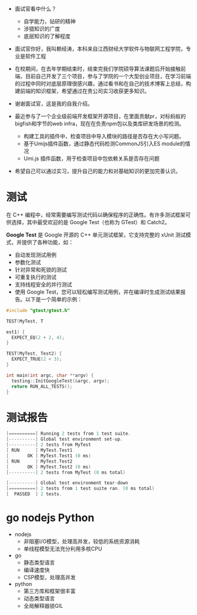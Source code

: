 - 面试官看中什么？
  - 自学能力，钻研的精神
  - 涉猎知识的广度
  - 底层知识的了解程度



- 面试官你好，我叫赖经涛，本科来自江西财经大学软件与物联网工程学院，专业是软件工程
- 在校期间，在去年学期结束时，结束完我们学院硕导算法课题后开始接触前端，目前自己开发了三个项目，参与了学院的一个大型创业项目，在学习前端的过程中同时对底层原理很感兴趣，通过看书和在自己的技术博客上总结，构建前端的知识框架，希望通过在贵公司实习收获更多知识。
- 谢谢面试官，这是我的自我介绍。
- 最近参与了一个企业级前端开发框架开源项目，在里面贡献pr，对标蚂蚁的bigfish和字节的web infra，现在在负责npm包以及类库研发场景的检测。
  - 构建工具的插件中，检查项目中导入模块的路径是否存在大小写问题。
  - 基于Umijs插件函数，通过静态代码检测CommonJS引入ES module的情况
  - Umi.js 插件函数，用于检查项目中包依赖关系是否存在问题
- 希望自己可以通过实习，提升自己的能力和对基础知识的更加完善认识。

# 测试
在 C++ 编程中，经常需要编写测试代码以确保程序的正确性。有许多测试框架可供选择，其中最受欢迎的是 Google Test（也称为 GTest）和 Catch2。

**Google Test** 是 Google 开源的 C++ 单元测试框架，它支持完整的 xUnit 测试模式，并提供了各种功能，如：

- 自动发现测试用例
- 参数化测试
- 针对异常和死锁的测试
- 可重复执行的测试
- 支持线程安全的并行测试
- 使用 Google Test，您可以轻松编写测试用例，并在编译时生成测试结果报告。以下是一个简单的示例：

```c++
#include "gtest/gtest.h"

TEST(MyTest, T

est1) {
  EXPECT_EQ(2 + 2, 4);
}

TEST(MyTest, Test2) {
  EXPECT_TRUE(2 < 3);
}

int main(int argc, char **argv) {
  testing::InitGoogleTest(&argc, argv);
  return RUN_ALL_TESTS();
}

```
# 测试报告
```c++
[==========] Running 2 tests from 1 test suite.
[----------] Global test environment set-up.
[----------] 2 tests from MyTest
[ RUN      ] MyTest.Test1
[       OK ] MyTest.Test1 (0 ms)
[ RUN      ] MyTest.Test2
[       OK ] MyTest.Test2 (0 ms)
[----------] 2 tests from MyTest (0 ms total)

[----------] Global test environment tear-down
[==========] 2 tests from 1 test suite ran. (0 ms total)
[  PASSED  ] 2 tests.

```
# go nodejs Python
- nodejs
  - 非阻塞I/O模型，处理高并发，较低的系统资源消耗
  - 单线程模型无法充分利用多核CPU
- go
  - 静态类型语言
  - 编译速度快
  - CSP模型，处理高并发
- python
  - 第三方库和框架很丰富
  - 动态类型语言
  - 全局解释器锁GIL



